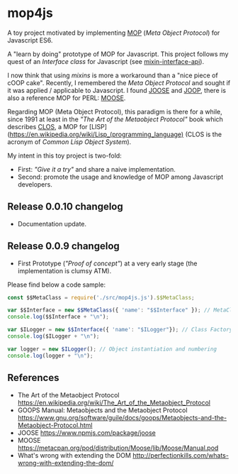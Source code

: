# mop4js 
A toy project motivated by implementing [MOP](https://en.wikipedia.org/wiki/Metaobject) (_Meta Object Protocol_) for Javascript ES6.

A "learn by doing" prototype of MOP for Javascript. This project follows my quest of an _Interface class_ for Javascript (see [mixin-interface-api](https://www.npmjs.com/package/mixin-interface-api)). 

I now think that using _mixins_ is more a workaround than a "nice piece of cOOP cake". Recently, I remembered the _Meta Object Protocol_ and sought if it was applied / applicable to Javascript. I found [JOOSE](https://www.npmjs.com/package/joose) and [JOOP](https://github.com/pylover/joop), there is also a reference MOP for PERL: [MOOSE](https://metacpan.org/pod/distribution/Moose/lib/Moose/Manual.pod). 

Regarding MOP (Meta Object Protocol), this paradigm is there for a while, since 1991 at least in the _"The Art of the Metaobject Protocol"_ book which describes [CLOS](https://en.wikipedia.org/wiki/Common_Lisp_Object_System), a MOP for [LISP](https://en.wikipedia.org/wiki/Lisp_(programming_language) (CLOS is the acronym of _Common Lisp Object System_). 

My intent in this toy project is two-fold: 
* First: _"Give it a try"_ and share a naive implementation. 
* Second: promote the usage and knowledge of MOP among Javascript developers.   

## Release 0.0.10 changelog 
* Documentation update. 

## Release 0.0.9 changelog 
* First Prototype (_"Proof of concept"_) at a very early stage (the implementation is clumsy ATM). 

Please find below a code sample:

```javascript
const $$MetaClass = require('./src/mop4js.js').$$MetaClass;

var $$Interface = new $$MetaClass({ 'name': "$$Interface" }); // MetaClass Factory
console.log($$Interface + "\n");

var $ILogger = new $$Interface({ 'name': "$ILogger"}); // Class Factory
console.log($ILogger + "\n");

var logger = new $ILogger(); // Object instantiation and numbering
console.log(logger + "\n");
```

## References
* The Art of the Metaobject Protocol 
  https://en.wikipedia.org/wiki/The_Art_of_the_Metaobject_Protocol
* GOOPS Manual: Metaobjects and the Metaobject Protocol 
  https://www.gnu.org/software/guile/docs/goops/Metaobjects-and-the-Metaobject-Protocol.html
* JOOSE 
  https://www.npmjs.com/package/joose
* MOOSE 
  https://metacpan.org/pod/distribution/Moose/lib/Moose/Manual.pod
* What's wrong with extending the DOM 
  http://perfectionkills.com/whats-wrong-with-extending-the-dom/